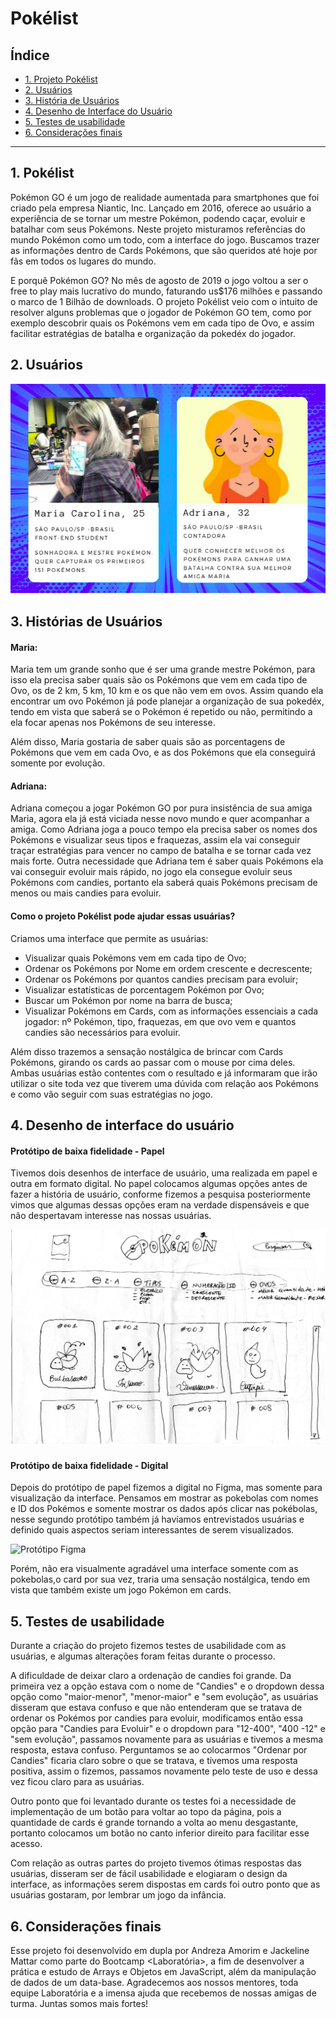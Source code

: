# Pokélist

## Índice

* [1. Projeto Pokélist](#1-pokélist)
* [2. Usuários](#2-usuários)
* [3. História  de Usuários](#3-histórias-de-usuários)
* [4. Desenho de Interface do Usuário](#4-desenho-de-interface-do-usuário)
* [5. Testes de usabilidade](#5-testes-de-usabilidade)
* [6. Considerações finais](#6-considerações-finais)

***

## 1. Pokélist

Pokémon GO é um jogo de realidade aumentada para smartphones que foi criado pela empresa Niantic, Inc. Lançado em 2016, oferece ao usuário a experiência de se tornar um mestre Pokémon, podendo caçar, evoluir e batalhar
com seus Pokémons.
Neste projeto misturamos referências do mundo Pokémon como um todo, com a interface
do jogo. Buscamos trazer as informações dentro de Cards Pokémons, que são queridos
até hoje por fãs em todos os lugares do mundo.

E porquê Pokémon GO? 
No mês de agosto de 2019 o jogo voltou a ser o free to play mais lucrativo do
mundo, faturando us$176 milhões e passando o marco de 1 Bilhão de downloads.
O projeto Pokélist veio com o intuito de resolver alguns problemas que o jogador
de Pokémon GO tem, como por exemplo descobrir quais os Pokémons vem em cada tipo 
de Ovo, e assim facilitar estratégias de batalha e organização da pokedéx do jogador.

## 2. Usuários
![Usuários](src/images/usuarios.png)


## 3. Histórias de Usuários

#### Maria:

Maria tem um grande sonho que é ser uma grande mestre Pokémon, para isso ela precisa
saber quais são os Pokémons que vem em cada tipo de Ovo, os de 2 km, 5 km, 10 km e 
os que não vem em ovos. Assim quando ela encontrar um ovo Pokémon já
pode planejar a organização de sua pokedéx, tendo em vista que saberá se o Pokémon é repetido ou não, permitindo a ela focar apenas nos Pokémons de seu interesse.

Além disso, Maria gostaria de saber quais são as 
porcentagens de Pokémons que vem em cada Ovo, e as dos Pokémons que ela conseguirá somente por evolução.


#### Adriana:

Adriana começou a jogar Pokémon GO por pura insistência de sua amiga Maria, agora
ela já está viciada nesse novo mundo e quer acompanhar a amiga. Como Adriana joga a 
pouco tempo ela precisa saber os nomes dos Pokémons e visualizar seus tipos e fraquezas, assim ela vai conseguir traçar estratégias para vencer no campo de batalha
e se tornar cada vez mais forte. 
Outra necessidade que Adriana tem é saber quais Pokémons ela vai conseguir evoluir
mais rápido, no jogo ela consegue evoluir seus Pokémons com candies, portanto ela saberá quais 
Pokémons precisam de menos ou mais candies para
evoluir.


#### Como o projeto Pokélist pode ajudar essas usuárias?

Criamos uma interface que permite as usuárias:

* Visualizar quais Pokémons vem em cada tipo de Ovo;
* Ordenar os Pokémons por Nome em ordem crescente e decrescente;
* Ordenar os Pokémons por quantos candies precisam para evoluir;
* Visualizar estatísticas de porcentagem Pokémon por Ovo;
* Buscar um Pokémon por nome na barra de busca;
* Visualizar Pokémons em Cards, com as informações essenciais a cada jogador: nº Pokémon,
tipo, fraquezas, em que ovo vem e quantos candies são necessários para evoluir.

Além disso trazemos a sensação nostálgica de brincar com Cards Pokémons, girando os cards
ao passar com o mouse por cima deles.
Ambas usuárias estão contentes com o resultado e já informaram que irão utilizar o site
toda vez que tiverem uma dúvida com relação aos Pokémons e como vão seguir com suas estratégias no jogo.


## 4. Desenho de interface do usuário

#### Protótipo de baixa fidelidade - Papel

Tivemos dois desenhos de interface de usuário, uma realizada em papel e outra em formato digital. No papel colocamos algumas
opções antes de fazer a história de usuário, conforme fizemos a pesquisa posteriormente 
vimos que algumas dessas opções eram na verdade dispensáveis e que não despertavam interesse 
nas nossas usuárias.

![Protótipo Papel](src/images/prototipopapel.jpg)

#### Protótipo de baixa fidelidade - Digital

Depois do protótipo de papel fizemos a digital no Figma, mas somente para visualização da interface.
Pensamos em mostrar as pokebolas com nomes e ID dos Pokémos e somente mostrar os
dados após clicar nas pokébolas, nesse segundo protótipo também já havíamos entrevistados usuárias e definido quais aspectos seriam interessantes de serem visualizados.

![Protótipo Figma](src/images/protótipo.png)

Porém, não era visualmente agradável uma interface somente com as pokebolas,o card por sua vez, traria uma sensação nostálgica, tendo em vista que também existe um jogo Pokémon em cards.

## 5. Testes de usabilidade

Durante a criação do projeto fizemos testes de usabilidade com as usuárias, e algumas alterações 
foram feitas durante o processo.

A dificuldade de deixar claro a ordenação de candies foi grande. Da primeira vez a opção 
estava com o nome de "Candies" e o dropdown dessa opção como "maior-menor", "menor-maior"
e "sem evolução", as usuárias disseram que estava confuso e que não entenderam que se tratava de
ordenar os Pokémos por candies para evoluir, modificamos então essa opção para "Candies para 
Evoluir" e o dropdown para "12-400", "400 -12" e "sem evolução", passamos novamente para as 
usuárias e tivemos a mesma resposta, estava
confuso. Perguntamos se ao colocarmos "Ordenar por Candies" ficaria claro sobre o que se tratava, e tivemos uma resposta positiva, assim o fizemos, passamos novamente pelo teste de uso e dessa vez ficou claro para as usuárias.

Outro ponto que foi levantado durante os testes foi a necessidade de implementação de um botão para
voltar ao topo da página, pois a quantidade de cards é grande tornando a volta ao menu desgastante, portanto colocamos um botão no canto
inferior direito para facilitar esse acesso.

Com relação as outras partes do projeto tivemos ótimas respostas das usuárias, disseram ser de fácil
usabilidade e elogiaram o design da interface, as informações serem dispostas em cards foi outro ponto
que as usuárias gostaram, por lembrar um jogo da infância.

## 6. Considerações finais

Esse projeto foi desenvolvido em dupla por Andreza Amorim e Jackeline Mattar como parte do Bootcamp
<Laboratória>, a fim de desenvolver a prática e estudo de Arrays e Objetos em JavaScript, além da manipulação de dados de um data-base.
Agradecemos aos nossos mentores, toda equipe Laboratória e a imensa ajuda que recebemos de nossas amigas de turma. Juntas somos mais fortes! 